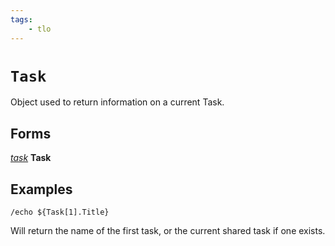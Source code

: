 ```yaml
---
tags:
    - tlo
---
```

# `Task`

Object used to return information on a current Task.

## Forms

[_task_](../data-types/datatype-task.md) **Task**

## Examples

```
/echo ${Task[1].Title}
```

Will return the name of the first task, or the current shared task if one exists.

